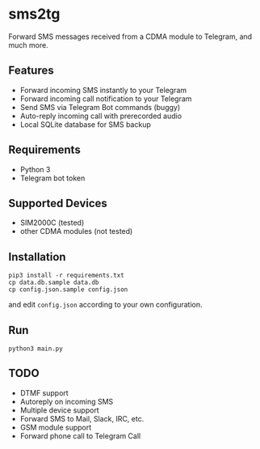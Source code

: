 # sms2tg

Forward SMS messages received from a CDMA module to Telegram, and much more.

## Features

* Forward incoming SMS instantly to your Telegram
* Forward incoming call notification to your Telegram
* Send SMS via Telegram Bot commands (buggy)
* Auto-reply incoming call with prerecorded audio
* Local SQLite database for SMS backup

## Requirements

* Python 3
* Telegram bot token

## Supported Devices

* SIM2000C (tested)
* other CDMA modules (not tested)

## Installation

```
pip3 install -r requirements.txt
cp data.db.sample data.db
cp config.json.sample config.json
```

and edit `config.json` according to your own configuration.

## Run

```
python3 main.py
```

## TODO

* DTMF support
* Autoreply on incoming SMS
* Multiple device support
* Forward SMS to Mail, Slack, IRC, etc.
* GSM module support
* Forward phone call to Telegram Call
